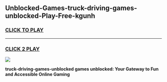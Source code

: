 
## Unblocked-Games-truck-driving-games-unblocked-Play-Free-kgunh
<h3>
<a href="https://premium76.site?title=truck-driving-games-unblocked&ref=20M">CLICK TO PLAY</a></h3>
<hr>

<h3>
<a href="https://premium76.site?title=truck-driving-games-unblocked&ref=20M">CLICK 2 PLAY</a>
  
</h3>

<a href="https://premium76.site?title=truck-driving-games-unblocked&ref=19M"><img src="https://clearcache.store/games.png"></a>


**truck-driving-games-unblocked games unblocked: Your Gateway to Fun and Accessible Online Gaming**
